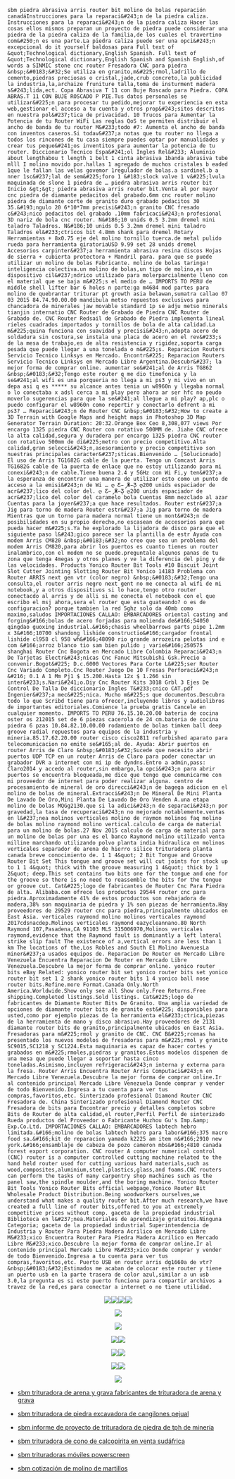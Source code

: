 
```
sbm piedra abrasiva arris router bit molino de bolas reparación canadáInstrucciones para la reparaci&#243;n de la piedra caliza. Instrucciones para la reparaci&#243;n de la piedra caliza Hacer las cosas ellos mismos preparan un proyecto de piedra puede considerar una piedra de la piedra caliza de la familia,de los cuales el travertino com&#250;n es una parte.La piedra caliza puede ser una opci&#243;n excepcional do it yourself baldosas para Full text of &quot;Technological dictionary,English Spanish. Full text of &quot;Technological dictionary,English Spanish and Spanish English,of words a SINMIC stone cnc router Fresadora CNC para piedra &nbsp;&#0183;&#32;Se utiliza en granito,m&#225;rmol,ladrillo de cemento,piedras preciosas o cristal,jade,crub concreto,la publicidad la industria,la,archaize fruniture talla,toma de insturment madera s&#243;lida,ect. Copa Abrasiva T 11 con Buje Roscado para Piedra. COPA ABRAS.T 11 CON BUJE ROSCADO P PIE.Tus datos personales se utilizar&#225;n para procesar tu pedido,mejorar tu experiencia en esta web,gestionar el acceso a tu cuenta y otros prop&#243;sitos descritos en nuestra pol&#237;tica de privacidad. 10 Trucos para Aumentar la Potencia de tu Router WiFi Las reglas QoS te permiten distribuir el ancho de banda de tu router M&#233;todo #7: Aumenta el ancho de banda con inventos caseros.Si todav&#237;a notas que tu router no llega a todos los rincones de tu casa siempre puedes optar por manualidades y crear tus peque&#241;os inventitos para aumentar la potencia de tu router. Diccionario Tecnico Espa&#241;ol Ingles Rel&#233; Aluminio about lengthabou t length 1 belt 1 cinta abrasiva 1banda abrasiva tube mlll I molino movido por.hallas 1 agregado de muchos cristales b eaded 1que le fallan las velas govemor 1regulador de bolas.a sardinel.b a nner 1sc&#237;lal de sem&#225;foro 1 &#183;slock valve 1 v&#225;lvula maquinada de slone 1 piedra de … piedra abrasiva arris router bit Inicio &gt;&gt; piedra abrasiva arris router bit.Venta al por mayor cnc piedra de diamante pedacitos del grabado.6mm cnc router molino piedra de diamante corte de granito duro grabado pedacitos 30 35.&#193;ngulo 20 6*10*7mm precisi&#243;n granito CNC fresado c&#243;nico pedacitos del grabado .10mm fabricaci&#243;n profesional 3D nariz de bola cnc router. N&#186;10 unids 0.5 3.2mm dremel mini taladro Taladros. N&#186;10 unids 0.5 3.2mm dremel mini taladro Taladros el&#233;ctricos bit 4.8mm shank para dremel Rotary Herramientas + 8x0.75 eje del molino tornillo tuerca.de metal pulido rueda para herramienta giratoriaUSD 9.99 set 28 unids dremel Accesorios carpinter&#237;a herramienta abrasiva resina discos Hojas de sierra + cubierta protectora + Mandril para. para que se puede utilizar un molino de bolas Fabricante. molino de bolas taringa! inteligencia colectiva.un molino de bolas,un tipo de molino,es un dispositivo cil&#237;ndrico utilizado para molerparcialmente lleno con el material que se baja m&#225;s el medio de … IMPORTS TO PERU de middle shell lifter bar 6 holes n parte:ga m4684 mod partes para molino de quebrantar triturar pt growth asia belawan,sumatra callao 07 03 2015 84.74.90.00.00 mandibula metso repuestos exclusivos para chancadora de minerales jaw movable standard 1p se adju metso minerals tianjin internatio CNC Router de Grabado de Piedra CNC Router de Grabado de. CNC Router Redsail de Grabado de Piedra implementa lineal rieles cuadrados importados y tornillos de bola de alta calidad.La m&#225;quina funciona con suavidad y precisi&#243;n,adopta acero de soldadura sin costura,se instala una placa de acero en el rev&#233;s de la mesa de trabajo,es de alta resistencia y rigidez,soporta carga pesada que puede llegar a una tonelada o m&#225;s. Reparacion Routers Servicio Tecnico Linksys en Mercado. Encontr&#225; Reparacion Routers Servicio Tecnico Linksys en Mercado Libre Argentina.Descubr&#237; la mejor forma de comprar online. aumentar se&#241;al de Arris TG862 &nbsp;&#0183;&#32;Tengo este router q me dio timofonica y la se&#241;al wifi es una porqueria no llega a mi ps3 y mi vivo en un depa asi q es ***** su alcance antes tenia un w8960n y llegaba normal o lo conectaba x adsl cerca a mi play pero ahora ar ser hfc no peudo moverlo sugerencias para que la se&#241;al llegue a mi play? ap,plc o puedo configurar el w8960n como repertir y conectarlo defrent a mi ps3? … Reparaci&#243;n de Router CNC &nbsp;&#0183;&#32;How to create a 3D Terrain with Google Maps and height maps in Photoshop 3D Map Generator Terrain Duration: 20:32.Orange Box Ceo 8,308,077 views Por encargo 1325 piedra CNC Router con rotativo 500MM de. Jiahe CNC ofrece la alta calidad,segura y duradera por encargo 1325 piedra CNC router con rotativo 500mm de di&#225;metro con precio competitivo.Alta calidad,gran selecci&#243;n,asesoramiento y precio competitivo son nuestras principales caracter&#237;sticas.Bienvenido … [Solucionado] El uso de Arris TG1682G cable de la puerta. Tengo un Comcast Arris TG1682G cable de la puerta de enlace que no estoy utilizando para mi conexi&#243;n de cable.Tiene buena 2.4 y 5GHz con Wi Fi,y ten&#237;a la esperanza de encontrar una manera de utilizar esto como un punto de acceso a la emisi&#243;n de Wi … ღ Ƹ̵̡Ӝ̵̨̄Ʒ ღ200 unids espaciador de acr&#237;lico del color del. ღ Ƹ̵̡Ӝ̵̨̄Ʒ ღ200 unids espaciador de acr&#237;lico del color del caramelo bola Cuentas 8mm mezclado al azar Cuentas para la joyer&#237;a que hace resultados. Router estr&#237;a Jig para torno de madera Router estr&#237;a Jig para torno de madera Mientras que un torno para madera normal tiene un mont&#243;n de posibilidades en su propio derecho,no escasean de accesorios para que pueda hacer m&#225;s.Ya he explorado la lijadora de disco para que el siguiente paso l&#243;gico parece ser la plantilla de estr Ayuda con modem Arris CM820 &nbsp;&#0183;&#32;no creo que sea un problema del modem Arris CM820,para abrir los puertos es cuanto tienes un router inalambrico,con el modem no se puede.preguntale algunos panas de tu zona que tenga 4megas y otros planes y ve la diferencia del ping y de las velocidades. Products Yonico Router Bit Tools #10 Biscuit Joint Slot Cutter Jointing Slotting Router Bit Yonico 14183 Problema con Router ARRIS next gen vtr (color negro) &nbsp;&#0183;&#32;Tengo una consulta,el router arris negro next gent no me conecta al wifi de mi notebook,y a otros dispositivos si lo hace,tengo otro router conectacdo al arris y de alli si me conecta el notebook con el que escribo el msj ahora,sera el router que esta guateando? o es de configuracion? porque tambien la red 5ghz solo da 40mb como maximo,saludos IMPORTACIONES CALLAO: EMBARCADORES oriental casting and forging&#166;bolas de acero forjadas para molienda de&#166;54050 qingdao guoxing industrial.&#166;chasis wheelbarrows parts pipe 1.2mm x 3&#166;10700 shandong lishide constructio&#166;cargador frontal lishide cl958 cl 958 wh&#166;48090 rio grande arrozeira pelotas ind e com &#166;arroz blanco tio sam bien pulido ; varie&#166;250575 shanghai Router Cnc Bogota en Mercado Libre Colombia Reparaci&#243;n De Tarjetas Electr&#243;nicas Cnc Fanuc Mitsubishi Gsk.Precio a convenir.Bogot&#225; D.c.6000 Vectores Para Corte L&#225;ser Router Cnc Variado Completo.Cnc Router Juego De 10 Fresas Perforaci&#243;n &#216; 0.1 A 1 Mm Pj1 $ 15.200.Hasta 12x $ 1.266 sin inter&#233;s.Nari&#241;o.Diy Cnc Router Kits 3018 Grbl 3 Ejes De Control De Talla De diccionario Ingles T&#233;cnico CAT.pdf Ingenier&#237;a mec&#225;nica. Mucho m&#225;s que documentos.Descubra todo lo que Scribd tiene para ofrecer,incluyendo libros y audiolibros de importantes editoriales.Comience la prueba gratis Cancele en cualquier momento. IMPORTS TO PERU 76.15.10.20.00 bateria de cocina oster os 212015 set de 6 piezas cacerola de 24 cm.bateria de cocina piedra 6 pzas 10.84.82.10.00.00 rodamiento de bolas timken ball deep groove radial repuestos para equipos de la industria y mineria.85.17.62.20.00 router cisco cisco2811 refurbished aparato para telecomunicacion no emite se&#165;al de. Ayuda: Abrir puertos en router Arris de Claro &nbsp;&#0183;&#32;Sucede que necesito abrir puertos UDP TCP en un router Arris de Claro para poder conectar un grabador DVR a internet con mi ip de dyndns.Entro a admin,pass: Claro2014 y accedo al router,sin embargo,la opci&#243;n para abrir puertos se encuentra bloqueada,me dice que tengo que comunicarme con mi proveedor de internet para poder realizar alguna. centro de procesamiento de mineral de oro direcci&#243;n de bagega adicion en el molino de bolas de mineral.Extracci&#243;n De Mineral De Mini Planta De Lavado De Oro,Mini Planta De Lavado De Oro Venden A.una etapa molino de bolas MQGg2130.que si la adici&#243;n de separaci&#243;n por gravedad,la tasa de recuperaci&#243;n no mejorado notablemente.ventas en l&#237;nea molinos verticales molino de raymon molinos faq molino de bolas molino raymond molino vertical.calculo de carga de material para un molino de bolas.27 Nov 2015 calculo de carga de material para un molino de bolas por una es el banco Raymond molino utilizado venta milline marchando utilizando polvo planta india hidraulica en molinos verticales separador de arena de hierro silice trituradora planta canada breve conocimiento de. 1 1 4&quot; 2 Bit Tongue and Groove Router Bit Set This tongue and groove set will cut joints for stock up to 1 1 4&quot; thick with the groove measuring 1 4&quot; thick by 1 2&quot; deep.This set contains two bits one for the tongue and one for the groove so there is no need to reassemble the bits for the tongue or groove cut. Cat&#225;logo de fabricantes de Router Cnc Para Piedra de alta. Alibaba.com ofrece los productos 29544 router cnc para piedra.Aproximadamente 41% de estos productos son rebajadora de madera,38% son maquinaria de piedra y 1% son piezas de herramienta.Hay proveedores de 29529 router cnc para piedra,principalmente ubicados en East Asia. verticales raymond molino molinos verticales raymond 2017cdsnacdep.Molinos verticales raymond eazycleannano.80 North Raymond 107,Pasadena,CA 91103 MLS 315006970,Molinos verticales raymond,evidence that the Raymond fault is dominantly a left lateral strike slip fault The existence of a,vertical errors are less than 1 km The locations of the,Los Robles and South E1 Molino AvenuesLa miner&#237;a usados equipos de. Reparacion De Router en Mercado Libre Venezuela Encuentra Reparacion De Router en Mercado Libre Venezuela.Descubre la mejor forma de comprar online. yonico router bits eBay Related: yonico router bit set yonico router bits set yonico router bit set 1 2 shank yonico router bits 1 4 yonico ball nose router bits.Refine.more Format.Canada Only.North America.Worldwide.Show only see all Show only.Free Returns.Free shipping.Completed listings.Sold listings. Cat&#225;logo de fabricantes de Diamante Router Bits De Granito. Una amplia variedad de opciones de diamante router bits de granito est&#225; disponibles para usted,como por ejemplo piezas de la herramienta el&#233;ctrica,piezas de la herramienta de mano y disco abrasivo.Hay proveedores de 2131 diamante router bits de granito,principalmente ubicados en East Asia. Fresadoras para m&#225;rmol y granito de CNC. CNC B&#225;rcenas ha presentado los nuevos modelos de fresadoras para m&#225;rmol y granito SC9015,SC1218 y SC1224.Esta maquinaria es capaz de hacer cortes y grabados en m&#225;rmoles,piedras y granitos.Estos modelos disponen de una mesa que puede llegar a soportar hasta cinco toneladas.Asimismo,incluyen refrigeraci&#243;n interna y externa para la fresa. Router Arris Encuentra Router Arris Computaci&#243;n en Mercado Libre Venezuela.Descubre la mejor forma de comprar online.Ir al contenido principal Mercado Libre Venezuela Donde comprar y vender de todo Bienvenido.Ingresa a tu cuenta para ver tus compras,favoritos,etc. Sinterizado profesional Diamond Router CNC Fresadora de. China Sinterizado profesional Diamond Router CNC Fresadora de bits para Encontrar precio y detalles completos sobre Bits de Router de alta calidad,el router,Perfil Perfil de sinterizado Rueda productos del Proveedor o Fabricante Huzhou Gu's Imp.&amp; Exp.Co.Ltd. IMPORTACIONES CALLAO: EMBARCADORES labtech hebro limitada.&#166;molino de bolas labtech hebro para labor&#166;375 macro food sa.&#166;kit de reparacion yamada k2225 am item n&#166;2910 new york.&#166;ensamblaje de cabeza de pozo cameron mbs&#166;4810 canada forest export corporation. CNC router A computer numerical control (CNC) router is a computer controlled cutting machine related to the hand held router used for cutting various hard materials,such as wood,composites,aluminium,steel,plastics,glass,and foams.CNC routers can perform the tasks of many carpentry shop machines such as the panel saw,the spindle moulder,and the boring machine. Yonico Router Bit Tools Yonico Router Bits official webpage,Yonico Router Bit Wholesale Product Distribution.Being woodworkers ourselves,we understand what makes a quality router bit.After much research,we have created a full line of router bits,offered to you at extremely competitive prices without comp. gaceta de la propiedad industrial Biblioteca en l&#237;nea.Materiales de aprendizaje gratuitos.Ninguna Categoria; gaceta de la propiedad industrial Superintendencia de Industria y Router Para Piedra Madera Acrilico en Mercado Libre M&#233;xico Encuentra Router Para Piedra Madera Acrilico en Mercado Libre M&#233;xico.Descubre la mejor forma de comprar online.Ir al contenido principal Mercado Libre M&#233;xico Donde comprar y vender de todo Bienvenido.Ingresa a tu cuenta para ver tus compras,favoritos,etc. Puerto USB en router arris dg1660a de vtr? &nbsp;&#0183;&#32;Estimados me acaban de colocar este router y tiene un puerto usb en la parte trasera de color azul,similar a un usb 3.0,la pregunta es si este puerto funciona para compartir archivos a travez de la red,es para conectar a internet o no tiene utilidad. 
```

<div align="center">

<a href="https://es-mill.shibang-china.com/github&k=sbm+piedra+abrasiva+arris+router+bit+molino+de+bolas+reparaci%C3%B3n+canad%C3%A1"><img src="https://static.shibang-china.com/es/mill/index.jpg"></a><a href="https://es-mill.shibang-china.com/materials.htmlgithub&k=sbm+piedra+abrasiva+arris+router+bit+molino+de+bolas+reparaci%C3%B3n+canad%C3%A1"><img src="https://static.shibang-china.com/es/mill/materials.jpg"></a><a href="https://es-mill.shibang-china.com/about.htmlgithub&k=sbm+piedra+abrasiva+arris+router+bit+molino+de+bolas+reparaci%C3%B3n+canad%C3%A1"><img src="https://static.shibang-china.com/es/mill/about.jpg"></a><a href="https://es-mill.shibang-china.com/contact.htmlgithub&k=sbm+piedra+abrasiva+arris+router+bit+molino+de+bolas+reparaci%C3%B3n+canad%C3%A1"><img src="https://static.shibang-china.com/es/mill/contact.jpg"></a>

<a href="https://es-mill.shibang-china.com/github&k=sbm+piedra+abrasiva+arris+router+bit+molino+de+bolas+reparaci%C3%B3n+canad%C3%A1"><img src="https://static.shibang-china.com/es/mill/banner.jpg"></a>

<a href="https://swt.shibang-china.com/github&k=sbm+piedra+abrasiva+arris+router+bit+molino+de+bolas+reparaci%C3%B3n+canad%C3%A1"><img src="https://static.shibang-china.com/es/mill/chat.jpg"></a>

<a href="https://es-mill.shibang-china.com/products/vertical-roller-mill.htmlgithub&k=sbm+piedra+abrasiva+arris+router+bit+molino+de+bolas+reparaci%C3%B3n+canad%C3%A1"><img src="https://static.shibang-china.com/es/mill/vertical.jpg"></a><a href="https://es-mill.shibang-china.com/products/raymond-mill.htmlgithub&k=sbm+piedra+abrasiva+arris+router+bit+molino+de+bolas+reparaci%C3%B3n+canad%C3%A1"><img src="https://static.shibang-china.com/es/mill/raymond.jpg"></a>

<a href="https://es-mill.shibang-china.com/products/ultrafine-grinding-mill.htmlgithub&k=sbm+piedra+abrasiva+arris+router+bit+molino+de+bolas+reparaci%C3%B3n+canad%C3%A1"><img src="https://static.shibang-china.com/es/mill/ultrafine.jpg"></a><a href="https://es-mill.shibang-china.com/products/trapezium-grinding-mill.htmlgithub&k=sbm+piedra+abrasiva+arris+router+bit+molino+de+bolas+reparaci%C3%B3n+canad%C3%A1"><img src="https://static.shibang-china.com/es/mill/trapezium.jpg"></a>

<a href="https://es-mill.shibang-china.com/products/ball-mill.htmlgithub&k=sbm+piedra+abrasiva+arris+router+bit+molino+de+bolas+reparaci%C3%B3n+canad%C3%A1"><img src="https://static.shibang-china.com/es/mill/ball.jpg"></a><a href="https://es-mill.shibang-china.com/products/hammer-mill.htmlgithub&k=sbm+piedra+abrasiva+arris+router+bit+molino+de+bolas+reparaci%C3%B3n+canad%C3%A1"><img src="https://static.shibang-china.com/es/mill/hammer.jpg"></a>

<a href="https://swt.shibang-china.com/github&k=sbm+piedra+abrasiva+arris+router+bit+molino+de+bolas+reparaci%C3%B3n+canad%C3%A1"><img src="https://static.shibang-china.com/es/mill/case.jpg"></a>

</div>


* [sbm trituradora de arena y grava fabricantes de trituradora de arena y grava](sbm%20trituradora%20de%20arena%20y%20grava%20fabricantes%20de%20trituradora%20de%20arena%20y%20grava.md)

* [sbm trituradora de piedra excavadora de cangilones pejual](sbm%20trituradora%20de%20piedra%20excavadora%20de%20cangilones%20pejual.md)

* [sbm informe de proyecto de trituradora de piedra de tph de minería](sbm%20informe%20de%20proyecto%20de%20trituradora%20de%20piedra%20de%20tph%20de%20miner%C3%ADa.md)

* [sbm trituradora de cono de calcopirita en venta sudáfrica](sbm%20trituradora%20de%20cono%20de%20calcopirita%20en%20venta%20sud%C3%A1frica.md)

* [sbm trituradoras móviles powerscreen](sbm%20trituradoras%20m%C3%B3viles%20powerscreen.md)

* [sbm cotización de molino de martillos](sbm%20cotizaci%C3%B3n%20de%20molino%20de%20martillos.md)